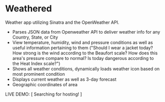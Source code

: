 Weathered
==============

Weather app utilizing Sinatra and the OpenWeather API.

* Parses JSON data from Openweather API to deliver weather info for any Country, State, or City
* View temperature, humidity, wind and pressure conditions as well as useful information pertaining to them ("Should I wear a jacket today? How strong is the wind according to the Beaufort scale? How does this area's pressure compare to normal? Is today dangerous according to the Heat Index scale?")
* Shows all weather conditions, dynamically loads weather icon based on most prominent condition
* Displays current weather as well as 3-day forecast
* Geographic coordinates of area

LIVE DEMO: [ Searching for hosting! ]
